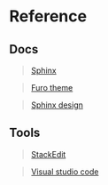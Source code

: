 # Reference

## Docs

> [Sphinx](https://www.sphinx-doc.org/en/master/)

> [Furo theme](https://pradyunsg.me/furo/quickstart/)

> [Sphinx design](https://sphinx-design.readthedocs.io/en/latest/)

## Tools
> [StackEdit](https://stackedit.io/)

> [Visual studio code](https://code.visualstudio.com/)